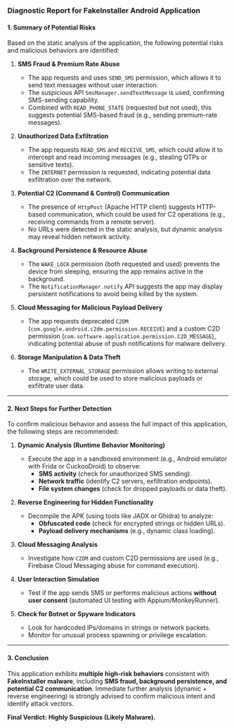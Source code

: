 ### Diagnostic Report for FakeInstaller Android Application  

#### **1. Summary of Potential Risks**  

Based on the static analysis of the application, the following potential risks and malicious behaviors are identified:  

1. **SMS Fraud & Premium Rate Abuse**  
   - The app requests and uses `SEND_SMS` permission, which allows it to send text messages without user interaction.  
   - The suspicious API `SmsManager.sendTextMessage` is used, confirming SMS-sending capability.  
   - Combined with `READ_PHONE_STATE` (requested but not used), this suggests potential SMS-based fraud (e.g., sending premium-rate messages).  

2. **Unauthorized Data Exfiltration**  
   - The app requests `READ_SMS` and `RECEIVE_SMS`, which could allow it to intercept and read incoming messages (e.g., stealing OTPs or sensitive texts).  
   - The `INTERNET` permission is requested, indicating potential data exfiltration over the network.  

3. **Potential C2 (Command & Control) Communication**  
   - The presence of `HttpPost` (Apache HTTP client) suggests HTTP-based communication, which could be used for C2 operations (e.g., receiving commands from a remote server).  
   - No URLs were detected in the static analysis, but dynamic analysis may reveal hidden network activity.  

4. **Background Persistence & Resource Abuse**  
   - The `WAKE_LOCK` permission (both requested and used) prevents the device from sleeping, ensuring the app remains active in the background.  
   - The `NotificationManager.notify` API suggests the app may display persistent notifications to avoid being killed by the system.  

5. **Cloud Messaging for Malicious Payload Delivery**  
   - The app requests deprecated `C2DM` (`com.google.android.c2dm.permission.RECEIVE`) and a custom C2D permission (`com.software.application.permission.C2D_MESSAGE`), indicating potential abuse of push notifications for malware delivery.  

6. **Storage Manipulation & Data Theft**  
   - The `WRITE_EXTERNAL_STORAGE` permission allows writing to external storage, which could be used to store malicious payloads or exfiltrate user data.  

---  

#### **2. Next Steps for Further Detection**  

To confirm malicious behavior and assess the full impact of this application, the following steps are recommended:  

1. **Dynamic Analysis (Runtime Behavior Monitoring)**  
   - Execute the app in a sandboxed environment (e.g., Android emulator with Frida or CuckooDroid) to observe:  
     - **SMS activity** (check for unauthorized SMS sending).  
     - **Network traffic** (identify C2 servers, exfiltration endpoints).  
     - **File system changes** (check for dropped payloads or data theft).  

2. **Reverse Engineering for Hidden Functionality**  
   - Decompile the APK (using tools like JADX or Ghidra) to analyze:  
     - **Obfuscated code** (check for encrypted strings or hidden URLs).  
     - **Payload delivery mechanisms** (e.g., dynamic class loading).  

3. **Cloud Messaging Analysis**  
   - Investigate how `C2DM` and custom C2D permissions are used (e.g., Firebase Cloud Messaging abuse for command execution).  

4. **User Interaction Simulation**  
   - Test if the app sends SMS or performs malicious actions **without user consent** (automated UI testing with Appium/MonkeyRunner).  

5. **Check for Botnet or Spyware Indicators**  
   - Look for hardcoded IPs/domains in strings or network packets.  
   - Monitor for unusual process spawning or privilege escalation.  

---  

#### **3. Conclusion**  

This application exhibits **multiple high-risk behaviors** consistent with **FakeInstaller malware**, including **SMS fraud, background persistence, and potential C2 communication**. Immediate further analysis (dynamic + reverse engineering) is strongly advised to confirm malicious intent and identify attack vectors.  

**Final Verdict:** **Highly Suspicious (Likely Malware).**